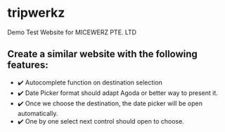 # tripwerkz
Demo Test Website for MICEWERZ PTE. LTD

## Create a similar website with the following features:
 * :heavy_check_mark: Autocomplete function on destination selection
 * :heavy_check_mark: Date Picker format should adapt Agoda or better way to present it.
 * :heavy_check_mark: Once we choose the destination, the date picker will be open automatically.
 * :heavy_check_mark: One by one select next control should open to choose.

